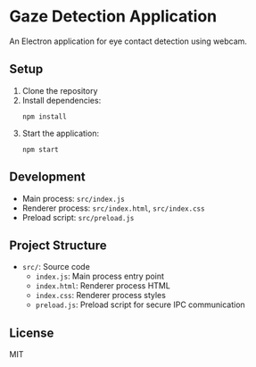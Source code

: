 # Gaze Detection Application

An Electron application for eye contact detection using webcam.

## Setup

1. Clone the repository
2. Install dependencies:
   ```
   npm install
   ```
3. Start the application:
   ```
   npm start
   ```

## Development

- Main process: `src/index.js`
- Renderer process: `src/index.html`, `src/index.css`
- Preload script: `src/preload.js`

## Project Structure

- `src/`: Source code
  - `index.js`: Main process entry point
  - `index.html`: Renderer process HTML
  - `index.css`: Renderer process styles
  - `preload.js`: Preload script for secure IPC communication

## License

MIT